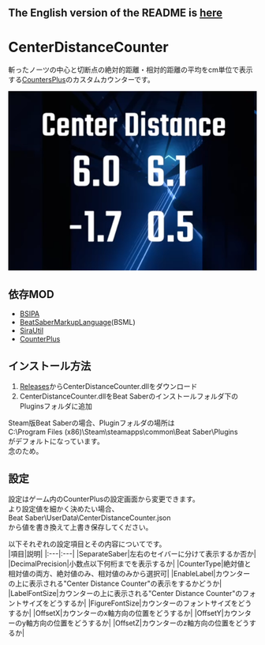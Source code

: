 ﻿## The English version of the README is [here](README_EN.md)

# CenterDistanceCounter

斬ったノーツの中心と切断点の絶対的距離・相対的距離の平均をcm単位で表示する[CountersPlus](https://github.com/Caeden117/CountersPlus)のカスタムカウンターです。

![サンプル](Images/sample.png)

## 依存MOD

- [BSIPA](https://bsmg.github.io/BeatSaber-IPA-Reloaded/)
- [BeatSaberMarkupLanguage](https://github.com/monkeymanboy/BeatSaberMarkupLanguage)(BSML)
- [SiraUtil](https://github.com/Auros/SiraUtil)
- [CounterPlus](https://github.com/Caeden117/CountersPlus)

## インストール方法
1. [Releases](https://github.com/rakkyo150/CenterDistanceCounter/releases)からCenterDistanceCounter.dllをダウンロード
2. CenterDistanceCounter.dllをBeat Saberのインストールフォルダ下のPluginsフォルダに追加

Steam版Beat Saberの場合、Pluginフォルダの場所は<br>
C:\Program Files (x86)\Steam\steamapps\common\Beat Saber\Plugins<br>
がデフォルトになっています。<br>
念のため。

## 設定

設定はゲーム内のCounterPlusの設定画面から変更できます。<br>
より設定値を細かく決めたい場合、<br>
Beat Saber\UserData\CenterDistanceCounter.json<br>
から値を書き換えて上書き保存してください。

以下それぞれの設定項目とその内容についてです。<br>
|項目|説明|
|:---|:---|
|SeparateSaber|左右のセイバーに分けて表示するか否か|
|DecimalPrecision|小数点以下何桁までを表示するか|
|CounterType|絶対値と相対値の両方、絶対値のみ、相対値のみから選択可|
|EnableLabel|カウンターの上に表示される"Center Distance Counter"の表示をするかどうか|
|LabelFontSize|カウンターの上に表示される"Center Distance Counter"のフォントサイズをどうするか|
|FigureFontSize|カウンターのフォントサイズをどうするか|
|OffsetX|カウンターのx軸方向の位置をどうするか|
|OffsetY|カウンターのy軸方向の位置をどうするか|
|OffsetZ|カウンターのz軸方向の位置をどうするか|

